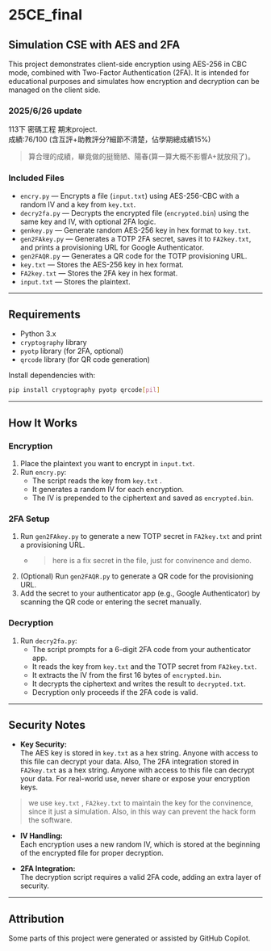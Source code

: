 # 25CE_final

## Simulation CSE with AES and 2FA

This project demonstrates client-side encryption using AES-256 in CBC mode, combined with Two-Factor Authentication (2FA).
It is intended for educational purposes and simulates how encryption and decryption can be managed on the client side.

### 2025/6/26 update

113下 密碼工程 期末project.  
成績:76/100 (含互評+助教評分?細節不清楚，佔學期總成績15%)
> 算合理的成績，畢竟做的挺簡陋、陽春(算一算大概不影響A+就放飛了)。


### Included Files

- `encry.py` — Encrypts a file (`input.txt`) using AES-256-CBC with a random IV and a key from `key.txt`.
- `decry2fa.py` — Decrypts the encrypted file (`encrypted.bin`) using the same key and IV, with optional 2FA logic.
- `genkey.py` — Generate random AES-256 key in hex format to `key.txt`.
- `gen2FAkey.py` —  Generates a TOTP 2FA secret, saves it to `FA2key.txt`, and prints a provisioning URL for Google Authenticator.
- `gen2FAQR.py` — Generates a QR code for the TOTP provisioning URL.
- `key.txt` — Stores the AES-256 key in hex format.
- `FA2key.txt` — Stores the 2FA key in hex format.
- `input.txt` — Stores the plaintext.

---

## Requirements

- Python 3.x
- `cryptography` library
- `pyotp` library (for 2FA, optional)
- `qrcode` library (for QR code generation)

Install dependencies with:

```bash
pip install cryptography pyotp qrcode[pil]
```

---

## How It Works

### Encryption

1. Place the plaintext you want to encrypt in `input.txt`.
2. Run `encry.py`:
   - The script reads the key from `key.txt` .
   - It generates a random IV for each encryption.
   - The IV is prepended to the ciphertext and saved as `encrypted.bin`.

### 2FA Setup

1. Run `gen2FAkey.py` to generate a new TOTP secret in `FA2key.txt` and print a provisioning URL.
    - > here is a fix secret in the file, just for convinence and demo.
1. (Optional) Run `gen2FAQR.py` to generate a QR code for the provisioning URL.
1. Add the secret to your authenticator app (e.g., Google Authenticator) by scanning the QR code or entering the secret manually.

### Decryption

1. Run `decry2fa.py`:
   - The script prompts for a 6-digit 2FA code from your authenticator app.
   - It reads the key from `key.txt` and the TOTP secret from `FA2key.txt`.
   - It extracts the IV from the first 16 bytes of `encrypted.bin`.
   - It decrypts the ciphertext and writes the result to `decrypted.txt`.
   - Decryption only proceeds if the 2FA code is valid.

---

## Security Notes

- **Key Security:**  
  The AES key is stored in `key.txt` as a hex string. Anyone with access to this file can decrypt your data.
  Also, The 2FA integration stored in `FA2key.txt` as a hex string. Anyone with access to this file can decrypt your data.
  For real-world use, never share or expose your encryption keys.

> we use `key.txt` , `FA2key.txt` to maintain the key for the convinence, since it just a simulation.
> Also, in this way can prevent the hack form the software.

- **IV Handling:**  
  Each encryption uses a new random IV, which is stored at the beginning of the encrypted file for proper decryption.

- **2FA Integration:**  
  The decryption script requires a valid 2FA code, adding an extra layer of security.

---

## Attribution

Some parts of this project were generated or assisted by GitHub Copilot.
